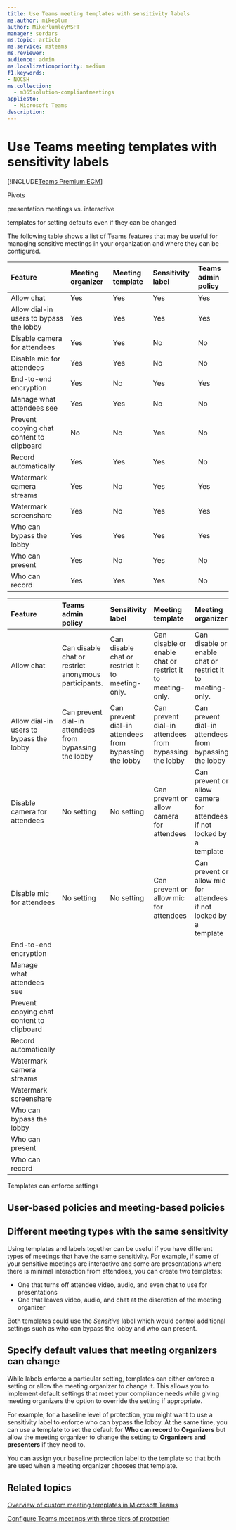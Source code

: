 ```yaml
---
title: Use Teams meeting templates with sensitivity labels
ms.author: mikeplum
author: MikePlumleyMSFT
manager: serdars
ms.topic: article
ms.service: msteams
ms.reviewer: 
audience: admin
ms.localizationpriority: medium
f1.keywords:
- NOCSH
ms.collection: 
  - m365solution-compliantmeetings
appliesto: 
  - Microsoft Teams
description: 
---
```


# Use Teams meeting templates with sensitivity labels

[!INCLUDE[Teams Premium ECM](includes/teams-premium-ecm.md)]



Pivots

presentation meetings vs. interactive

templates for setting defaults even if they can be changed

The following table shows a list of Teams features that may be useful for managing sensitive meetings in your organization and where they can be configured.

|Feature|Meeting organizer|Meeting template|Sensitivity label|Teams admin policy|
|:------|:----------------|:---------------|:----------------|:-----------------|
|Allow chat|Yes|Yes|Yes|Yes|
|Allow dial-in users to bypass the lobby|Yes|Yes|Yes|Yes|
|Disable camera for attendees|Yes|Yes|No|No|
|Disable mic for attendees|Yes|Yes|No|No|
|End-to-end encryption|Yes|No|Yes|Yes|
|Manage what attendees see|Yes|Yes|No|No|
|Prevent copying chat content to clipboard|No|No|Yes|No|
|Record automatically|Yes|Yes|Yes|No|
|Watermark camera streams|Yes|No|Yes|Yes|
|Watermark screenshare|Yes|No|Yes|Yes|
|Who can bypass the lobby|Yes|Yes|Yes|Yes|
|Who can present|Yes|No|Yes|No|
|Who can record|Yes|Yes|Yes|No|



|Feature|Teams admin policy|Sensitivity label|Meeting template|Meeting organizer|
|:------|:-----------------|:----------------|:---------------|:----------------|
|Allow chat|Can disable chat or restrict anonymous participants.|Can disable chat or restrict it to meeting-only.|Can disable or enable chat or restrict it to meeting-only.|Can disable or enable chat or restrict it to meeting-only.|
|Allow dial-in users to bypass the lobby|Can prevent dial-in attendees from bypassing the lobby|Can prevent dial-in attendees from bypassing the lobby|Can prevent dial-in attendees from bypassing the lobby|Can prevent dial-in attendees from bypassing the lobby|
|Disable camera for attendees|No setting|No setting|Can prevent or allow camera for attendees|Can prevent or allow camera for attendees if not locked by a template|
|Disable mic for attendees|No setting|No setting|Can prevent or allow mic for attendees|Can prevent or allow mic for attendees if not locked by a template|
|End-to-end encryption|||||
|Manage what attendees see|||||
|Prevent copying chat content to clipboard|||||
|Record automatically|||||
|Watermark camera streams|||||
|Watermark screenshare|||||
|Who can bypass the lobby|||||
|Who can present|||||
|Who can record|||||


Templates can enforce settings

## User-based policies and meeting-based policies



## Different meeting types with the same sensitivity

Using templates and labels together can be useful if you have different types of meetings that have the same sensitivity. For example, if some of your sensitive meetings are interactive and some are presentations where there is minimal interaction from attendees, you can create two templates:
- One that turns off attendee video, audio, and even chat to use for presentations
- One that leaves video, audio, and chat at the discretion of the meeting organizer

Both templates could use the *Sensitive* label which would control additional settings such as who can bypass the lobby and who can present.

## Specify default values that meeting organizers can change

While labels enforce a particular setting, templates can either enforce a setting or allow the meeting organizer to change it. This allows you to implement default settings that meet your compliance needs while giving meeting organizers the option to override the setting if appropriate.

For example, for a baseline level of protection, you might want to use a sensitivity label to enforce who can bypass the lobby. At the same time, you can use a template to set the default for **Who can record** to **Organizers** but allow the meeting organizer to change the setting to **Organizers and presenters** if they need to.

You can assign your baseline protection label to the template so that both are used when a meeting organizer chooses that template.

## Related topics

[Overview of custom meeting templates in Microsoft Teams](custom-meeting-templates-overview.md)

[Configure Teams meetings with three tiers of protection](configure-meetings-three-tiers-protection.md)

